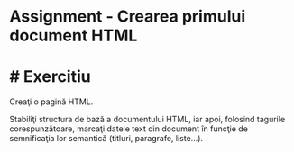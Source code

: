 # Assignment - Crearea primului document HTML

# # Exercitiu

Creaţi o pagină HTML.

Stabiliţi structura de bază a documentului HTML, iar apoi, folosind tagurile corespunzătoare, marcaţi datele text din document în funcţie de semnificaţia lor semantică (titluri, paragrafe, liste...).
